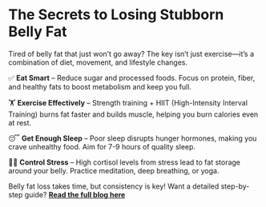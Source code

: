 
# The Secrets to Losing Stubborn Belly Fat  

Tired of belly fat that just won’t go away? The key isn’t just exercise—it’s a combination of diet, movement, and lifestyle changes.  

✅ **Eat Smart** – Reduce sugar and processed foods. Focus on protein, fiber, and healthy fats to boost metabolism and keep you full.  

🏋️ **Exercise Effectively** – Strength training + HIIT (High-Intensity Interval Training) burns fat faster and builds muscle, helping you burn calories even at rest.  

😴 **Get Enough Sleep** – Poor sleep disrupts hunger hormones, making you crave unhealthy food. Aim for 7-9 hours of quality sleep.  

🧘‍♂️ **Control Stress** – High cortisol levels from stress lead to fat storage around your belly. Practice meditation, deep breathing, or yoga.  

Belly fat loss takes time, but consistency is key! Want a detailed step-by-step guide? **[Read the full blog here](https://quickcg.com/the-secrets-to-losing-stubborn-belly-fat/)**


